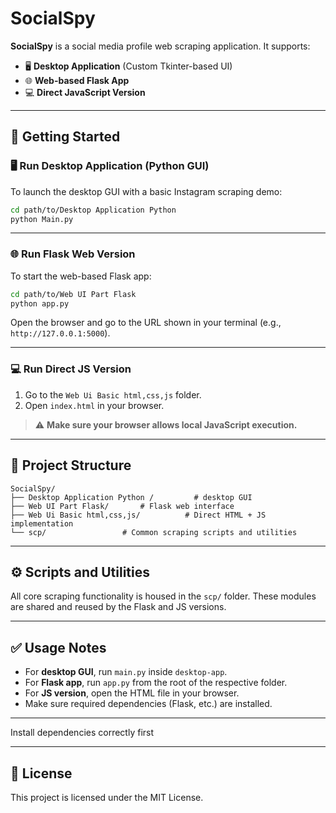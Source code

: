 # **SocialSpy**

**SocialSpy** is a social media profile web scraping application. It supports:

- 🖥️ **Desktop Application** (Custom Tkinter-based UI)
- 🌐 **Web-based Flask App**
- 💻 **Direct JavaScript Version**

---

## 🚀 **Getting Started**

### 🖥️ **Run Desktop Application (Python GUI)**

To launch the desktop GUI with a basic Instagram scraping demo:

```bash
cd path/to/Desktop Application Python 
python Main.py
```

---

### 🌐 **Run Flask Web Version**

To start the web-based Flask app:

```bash
cd path/to/Web UI Part Flask
python app.py
```

Open the browser and go to the URL shown in your terminal (e.g., `http://127.0.0.1:5000`).

---

### 💻 **Run Direct JS Version**

1. Go to the `Web Ui Basic html,css,js` folder.
2. Open `index.html` in your browser.

> ⚠️ **Make sure your browser allows local JavaScript execution.**

---

## 📁 **Project Structure**

```
SocialSpy/
├── Desktop Application Python /         # desktop GUI
├── Web UI Part Flask/       # Flask web interface
├── Web Ui Basic html,css,js/          # Direct HTML + JS implementation
└── scp/                 # Common scraping scripts and utilities
```

---

## ⚙️ **Scripts and Utilities**

All core scraping functionality is housed in the `scp/` folder. These modules are shared and reused by the Flask and JS versions.

---

## ✅ **Usage Notes**

- For **desktop GUI**, run `main.py` inside `desktop-app`.
- For **Flask app**, run `app.py` from the root of the respective folder.
- For **JS version**, open the HTML file in your browser.
- Make sure required dependencies (Flask, etc.) are installed.

---

Install dependencies correctly first

---

## 📜 **License**

This project is licensed under the MIT License.
